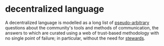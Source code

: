 decentralized language
=====

A decentralized language is modelled as a long list of [pseudo-arbitrary](pseudoAbitrary.md) questions about the community's tools and methods of communication, the answers to which are curated using a web of trust-based methodology with no single point of failure; in particular, without the need for [stewards](steward.md).
